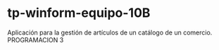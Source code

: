 # tp-winform-equipo-10B
 Aplicación para la gestión de artículos de un catálogo de un comercio. PROGRAMACION 3
